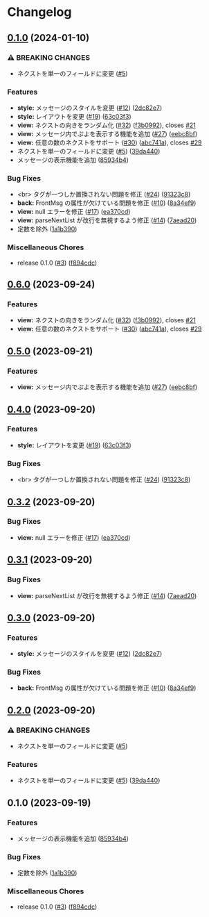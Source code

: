 # Changelog

## [0.1.0](https://github.com/noriapi/anki-puyo/compare/anki-puyo-v0.6.0...anki-puyo-v0.1.0) (2024-01-10)


### ⚠ BREAKING CHANGES

* ネクストを単一のフィールドに変更 ([#5](https://github.com/noriapi/anki-puyo/issues/5))

### Features

* **style:** メッセージのスタイルを変更 ([#12](https://github.com/noriapi/anki-puyo/issues/12)) ([2dc82e7](https://github.com/noriapi/anki-puyo/commit/2dc82e7f6bbef3c59d1263321c508942fd736f58))
* **style:** レイアウトを変更 ([#19](https://github.com/noriapi/anki-puyo/issues/19)) ([63c03f3](https://github.com/noriapi/anki-puyo/commit/63c03f339eb4ccfb020d981436997b217f94468d))
* **view:** ネクストの向きをランダム化 ([#32](https://github.com/noriapi/anki-puyo/issues/32)) ([f3b0992](https://github.com/noriapi/anki-puyo/commit/f3b09927833004a58449857899bca88a3a99488c)), closes [#21](https://github.com/noriapi/anki-puyo/issues/21)
* **view:** メッセージ内でぷよを表示する機能を追加 ([#27](https://github.com/noriapi/anki-puyo/issues/27)) ([eebc8bf](https://github.com/noriapi/anki-puyo/commit/eebc8bf4b7df42e411224b426f4069107b37ab8e))
* **view:** 任意の数のネクストをサポート ([#30](https://github.com/noriapi/anki-puyo/issues/30)) ([abc741a](https://github.com/noriapi/anki-puyo/commit/abc741a90900b44a0ff70b5d0bb73a57928f6017)), closes [#29](https://github.com/noriapi/anki-puyo/issues/29)
* ネクストを単一のフィールドに変更 ([#5](https://github.com/noriapi/anki-puyo/issues/5)) ([39da440](https://github.com/noriapi/anki-puyo/commit/39da4405e8bbc2915b928c2e3684339dade01da8))
* メッセージの表示機能を追加 ([85934b4](https://github.com/noriapi/anki-puyo/commit/85934b498e6a18bddac6adcd3adff302ff91090d))


### Bug Fixes

* &lt;br&gt; タグが一つしか置換されない問題を修正 ([#24](https://github.com/noriapi/anki-puyo/issues/24)) ([91323c8](https://github.com/noriapi/anki-puyo/commit/91323c804601f9d9cb42a9e93e0050aff6b36bc4))
* **back:** FrontMsg の属性が欠けている問題を修正 ([#10](https://github.com/noriapi/anki-puyo/issues/10)) ([8a34ef9](https://github.com/noriapi/anki-puyo/commit/8a34ef915ea746e85b9a958e313637eedebfdb84))
* **view:** null エラーを修正 ([#17](https://github.com/noriapi/anki-puyo/issues/17)) ([ea370cd](https://github.com/noriapi/anki-puyo/commit/ea370cdeed504ce24b9661d8f3b0d08a0fa0df5c))
* **view:** parseNextList が改行を無視するよう修正 ([#14](https://github.com/noriapi/anki-puyo/issues/14)) ([7aead20](https://github.com/noriapi/anki-puyo/commit/7aead20097148381b83e5c40d18833ea812d0d0e))
* 定数を除外 ([1a1b390](https://github.com/noriapi/anki-puyo/commit/1a1b390ccbea684a371a50a07729b7973dadf86e))


### Miscellaneous Chores

* release 0.1.0 ([#3](https://github.com/noriapi/anki-puyo/issues/3)) ([f894cdc](https://github.com/noriapi/anki-puyo/commit/f894cdc439bd02e9efa2302762a7763b35a67592))

## [0.6.0](https://github.com/noriapi/anki-puyo/compare/v0.5.0...v0.6.0) (2023-09-24)


### Features

* **view:** ネクストの向きをランダム化 ([#32](https://github.com/noriapi/anki-puyo/issues/32)) ([f3b0992](https://github.com/noriapi/anki-puyo/commit/f3b09927833004a58449857899bca88a3a99488c)), closes [#21](https://github.com/noriapi/anki-puyo/issues/21)
* **view:** 任意の数のネクストをサポート ([#30](https://github.com/noriapi/anki-puyo/issues/30)) ([abc741a](https://github.com/noriapi/anki-puyo/commit/abc741a90900b44a0ff70b5d0bb73a57928f6017)), closes [#29](https://github.com/noriapi/anki-puyo/issues/29)

## [0.5.0](https://github.com/noriapi/anki-puyo/compare/v0.4.0...v0.5.0) (2023-09-21)


### Features

* **view:** メッセージ内でぷよを表示する機能を追加 ([#27](https://github.com/noriapi/anki-puyo/issues/27)) ([eebc8bf](https://github.com/noriapi/anki-puyo/commit/eebc8bf4b7df42e411224b426f4069107b37ab8e))

## [0.4.0](https://github.com/noriapi/anki-puyo/compare/v0.3.2...v0.4.0) (2023-09-20)


### Features

* **style:** レイアウトを変更 ([#19](https://github.com/noriapi/anki-puyo/issues/19)) ([63c03f3](https://github.com/noriapi/anki-puyo/commit/63c03f339eb4ccfb020d981436997b217f94468d))


### Bug Fixes

* &lt;br&gt; タグが一つしか置換されない問題を修正 ([#24](https://github.com/noriapi/anki-puyo/issues/24)) ([91323c8](https://github.com/noriapi/anki-puyo/commit/91323c804601f9d9cb42a9e93e0050aff6b36bc4))

## [0.3.2](https://github.com/noriapi/anki-puyo/compare/v0.3.1...v0.3.2) (2023-09-20)


### Bug Fixes

* **view:** null エラーを修正 ([#17](https://github.com/noriapi/anki-puyo/issues/17)) ([ea370cd](https://github.com/noriapi/anki-puyo/commit/ea370cdeed504ce24b9661d8f3b0d08a0fa0df5c))

## [0.3.1](https://github.com/noriapi/anki-puyo/compare/v0.3.0...v0.3.1) (2023-09-20)


### Bug Fixes

* **view:** parseNextList が改行を無視するよう修正 ([#14](https://github.com/noriapi/anki-puyo/issues/14)) ([7aead20](https://github.com/noriapi/anki-puyo/commit/7aead20097148381b83e5c40d18833ea812d0d0e))

## [0.3.0](https://github.com/noriapi/anki-puyo/compare/v0.2.0...v0.3.0) (2023-09-20)


### Features

* **style:** メッセージのスタイルを変更 ([#12](https://github.com/noriapi/anki-puyo/issues/12)) ([2dc82e7](https://github.com/noriapi/anki-puyo/commit/2dc82e7f6bbef3c59d1263321c508942fd736f58))


### Bug Fixes

* **back:** FrontMsg の属性が欠けている問題を修正 ([#10](https://github.com/noriapi/anki-puyo/issues/10)) ([8a34ef9](https://github.com/noriapi/anki-puyo/commit/8a34ef915ea746e85b9a958e313637eedebfdb84))

## [0.2.0](https://github.com/noriapi/anki-puyo/compare/v0.1.0...v0.2.0) (2023-09-20)


### ⚠ BREAKING CHANGES

* ネクストを単一のフィールドに変更 ([#5](https://github.com/noriapi/anki-puyo/issues/5))

### Features

* ネクストを単一のフィールドに変更 ([#5](https://github.com/noriapi/anki-puyo/issues/5)) ([39da440](https://github.com/noriapi/anki-puyo/commit/39da4405e8bbc2915b928c2e3684339dade01da8))

## 0.1.0 (2023-09-19)


### Features

* メッセージの表示機能を追加 ([85934b4](https://github.com/noriapi/anki-puyo/commit/85934b498e6a18bddac6adcd3adff302ff91090d))


### Bug Fixes

* 定数を除外 ([1a1b390](https://github.com/noriapi/anki-puyo/commit/1a1b390ccbea684a371a50a07729b7973dadf86e))


### Miscellaneous Chores

* release 0.1.0 ([#3](https://github.com/noriapi/anki-puyo/issues/3)) ([f894cdc](https://github.com/noriapi/anki-puyo/commit/f894cdc439bd02e9efa2302762a7763b35a67592))
